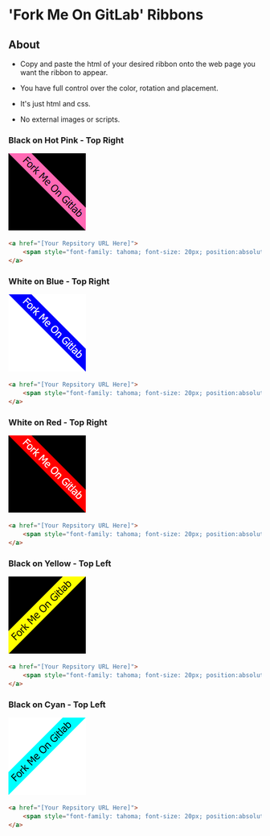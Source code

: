 # 'Fork Me On GitLab' Ribbons

## About

- Copy and paste the html of your desired ribbon onto the web page you want the ribbon to appear.

- You have full control over the color, rotation and placement. 

- It's just html and css. 

- No external images or scripts. 


### Black on Hot Pink - Top Right
![Black on Hot Pink - Top Right](boptr.gif)

```html
<a href="[Your Repsitory URL Here]">
    <span style="font-family: tahoma; font-size: 20px; position:absolute; top:30px; right:-45px; display:block; -webkit-transform: rotate(45deg); -moz-transform: rotate(45deg); background-color:hotpink; color:black; padding: 4px 30px 4px 30px">Fork me on GitLab</span>
</a>
```


### White on Blue - Top Right
![White on Blue - Top Right](wobtr.gif)
```html
<a href="[Your Repsitory URL Here]">
    <span style="font-family: tahoma; font-size: 20px; position:absolute; top:30px; right:-45px; display:block; -webkit-transform: rotate(45deg); -moz-transform: rotate(45deg); background-color:blue; color:white; padding: 4px 30px 4px 30px">Fork me on GitLab</span>
</a>
```

### White on Red - Top Right
![White on Red - Top Right](wortr.gif)
```html
<a href="[Your Repsitory URL Here]">
    <span style="font-family: tahoma; font-size: 20px; position:absolute; top:30px; right:-45px; display:block; -webkit-transform: rotate(45deg); -moz-transform: rotate(45deg); background-color:red; color:white; padding: 4px 30px 4px 30px">Fork me on GitLab</span>
</a>
```

### Black on Yellow - Top Left
![Black on Yellow - Top Left](boytl.gif)
```html
<a href="[Your Repsitory URL Here]">
    <span style="font-family: tahoma; font-size: 20px; position:absolute; top:30px; left:-45px; display:block; -webkit-transform: rotate(-45deg); -moz-transform: rotate(-45deg); background-color:yellow; color:black; padding: 4px 30px 4px 30px">Fork me on GitLab</span>
</a>
```

### Black on Cyan - Top Left
![Black on Yellow - Top Left](boctl.gif)
```html
<a href="[Your Repsitory URL Here]">
    <span style="font-family: tahoma; font-size: 20px; position:absolute; top:30px; left:-45px; display:block; -webkit-transform: rotate(-45deg); -moz-transform: rotate(-45deg); background-color:cyan; color:black; padding: 4px 30px 4px 30px">Fork me on GitLab</span>
</a>
```




